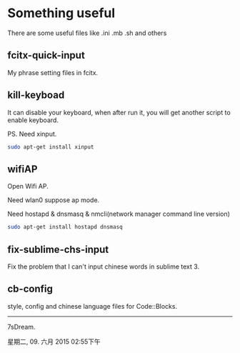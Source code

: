 # Something useful

There are some useful files like .ini .mb .sh and others


## fcitx-quick-input

My phrase setting files in fcitx.

## kill-keyboad

It can disable your keyboard, when after run it, you will get another script to enable keyboard.

PS. Need xinput.

```bash
sudo apt-get install xinput
```

## wifiAP

Open Wifi AP.

Need wlan0 suppose ap mode.

Need hostapd & dnsmasq & nmcli(network manager command line version)

```bash
sudo apt-get install hostapd dnsmasq
```

## fix-sublime-chs-input

Fix the problem that I can't input chinese words in sublime text 3.

## cb-config

style, config and chinese language files for Code::Blocks.

---

7sDream.

星期二, 09. 六月 2015 02:55下午 
